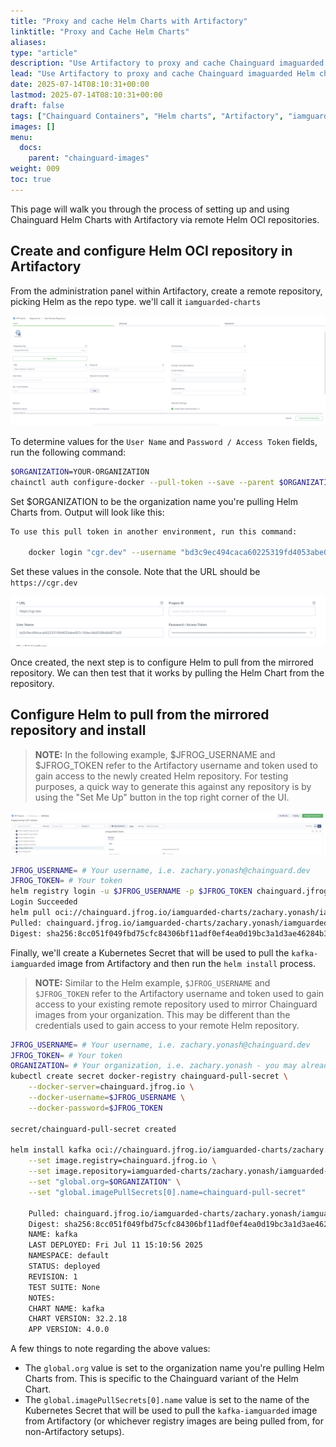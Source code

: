 ```yaml
---
title: "Proxy and cache Helm Charts with Artifactory"
linktitle: "Proxy and Cache Helm Charts"
aliases:
type: "article"
description: "Use Artifactory to proxy and cache Chainguard imaguarded Helm charts"
lead: "Use Artifactory to proxy and cache Chainguard imaguarded Helm charts"
date: 2025-07-14T08:10:31+00:00
lastmod: 2025-07-14T08:10:31+00:00
draft: false
tags: ["Chainguard Containers", "Helm charts", "Artifactory", "iamguarded", "Product"]
images: []
menu:
  docs:
    parent: "chainguard-images"
weight: 009
toc: true
---
```


This page will walk you through the process of setting up and using Chainguard Helm Charts with Artifactory via remote Helm OCI repositories.

## Create and configure Helm OCI repository in Artifactory

From the administration panel within Artifactory, create a remote repository, picking Helm as the repo type. we'll call it `iamguarded-charts`

![Screenshot showing the new remote repo in Artifactory](new-remote-repo.png)

To determine values for the `User Name` and `Password / Access Token` fields, run the following command:

```bash
$ORGANIZATION=YOUR-ORGANIZATION
chainctl auth configure-docker --pull-token --save --parent $ORGANIZATION
```

Set $ORGANIZATION to be the organization name you're pulling Helm Charts from. Output will look like this:

```bash
To use this pull token in another environment, run this command:

    docker login "cgr.dev" --username "bd3c9ec494caca60225319fd4053abe067c169ec/5037f83cdd0fbdcd" --password "eyJhbGciOiJSUzI1NiJ9.eyJhdWQiOiJodHRwczovL2lzc..." # Token truncated
```

Set these values in the console. Note that the URL should be `https://cgr.dev`

![Screenshot showing setting values in Artifactory](url-username-pw.png)

Once created, the next step is to configure Helm to pull from the mirrored repository. We can then test that it works by pulling the Helm Chart from the repository.

## Configure Helm to pull from the mirrored repository and install

> **NOTE:** In the following example, $JFROG_USERNAME and $JFROG_TOKEN refer to the Artifactory username and token used to gain access to the newly created Helm repository. For testing purposes, a quick way to generate this against any repository is by using the "Set Me Up" button in the top right corner of the UI.

![Screenshot showing setting values in Artifactory](set-me-up.png)

```bash
JFROG_USERNAME= # Your username, i.e. zachary.yonash@chainguard.dev
JFROG_TOKEN= # Your token
helm registry login -u $JFROG_USERNAME -p $JFROG_TOKEN chainguard.jfrog.io
Login Succeeded
helm pull oci://chainguard.jfrog.io/iamguarded-charts/zachary.yonash/iamguarded-charts/kafka
Pulled: chainguard.jfrog.io/iamguarded-charts/zachary.yonash/iamguarded-charts/kafka:32.2.18
Digest: sha256:8cc051f049fbd75cfc84306bf11adf0ef4ea0d19bc3a1d3ae46284b3aab5b083
```

Finally, we'll create a Kubernetes Secret that will be used to pull the `kafka-iamguarded` image from Artifactory and then run the `helm install` process.

> **NOTE:** Similar to the Helm example, `$JFROG_USERNAME` and `$JFROG_TOKEN` refer to the Artifactory username and token used to gain access to your existing remote repository used to mirror Chainguard images from your organization. This may be different than the credentials used to gain access to your remote Helm repository.

```bash
JFROG_USERNAME= # Your username, i.e. zachary.yonash@chainguard.dev
JFROG_TOKEN= # Your token
ORGANIZATION= # Your organization, i.e. zachary.yonash - you may already have this set from a previous example
kubectl create secret docker-registry chainguard-pull-secret \
    --docker-server=chainguard.jfrog.io \
    --docker-username=$JFROG_USERNAME \
    --docker-password=$JFROG_TOKEN

secret/chainguard-pull-secret created

helm install kafka oci://chainguard.jfrog.io/iamguarded-charts/zachary.yonash/iamguarded-charts/kafka \
    --set image.registry=chainguard.jfrog.io \
    --set image.repository=iamguarded-charts/zachary.yonash/iamguarded-charts/kafka \
    --set "global.org=$ORGANIZATION" \
    --set "global.imagePullSecrets[0].name=chainguard-pull-secret"

    Pulled: chainguard.jfrog.io/iamguarded-charts/zachary.yonash/iamguarded-charts/kafka:32.2.18
    Digest: sha256:8cc051f049fbd75cfc84306bf11adf0ef4ea0d19bc3a1d3ae46284b3aab5b083
    NAME: kafka
    LAST DEPLOYED: Fri Jul 11 15:10:56 2025
    NAMESPACE: default
    STATUS: deployed
    REVISION: 1
    TEST SUITE: None
    NOTES:
    CHART NAME: kafka
    CHART VERSION: 32.2.18
    APP VERSION: 4.0.0
```

A few things to note regarding the above values:

- The `global.org` value is set to the organization name you're pulling Helm Charts from.  This is specific to the Chainguard variant of the Helm Chart.
- The `global.imagePullSecrets[0].name` value is set to the name of the Kubernetes Secret that will be used to pull the `kafka-iamguarded` image from Artifactory (or whichever registry images are being pulled from, for non-Artifactory setups).
